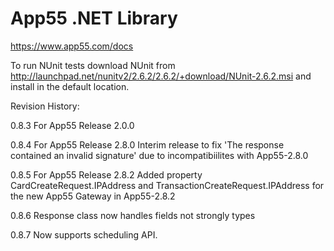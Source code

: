 App55 .NET Library
==================

https://www.app55.com/docs

To run NUnit tests download NUnit from http://launchpad.net/nunitv2/2.6.2/2.6.2/+download/NUnit-2.6.2.msi and install in the default location.


Revision History:

0.8.3 For App55 Release 2.0.0

0.8.4 For App55 Release 2.8.0
		Interim release to fix 'The response contained an invalid signature' due to incompatibiilites with App55-2.8.0

0.8.5 For App55 Release 2.8.2
		Added property CardCreateRequest.IPAddress and TransactionCreateRequest.IPAddress for the new App55 Gateway in App55-2.8.2

0.8.6 Response class now handles fields not strongly types

0.8.7 Now supports scheduling API.
